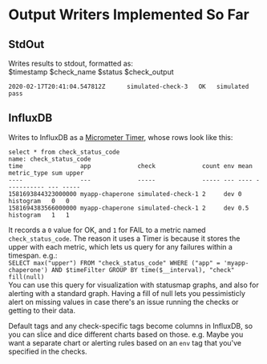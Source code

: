 # Output Writers Implemented So Far

## StdOut
Writes results to stdout, formatted as:  
$timestamp $check_name $status $check_output  
```
2020-02-17T20:41:04.547812Z      simulated-check-3   OK   simulated pass
```

## InfluxDB
Writes to InfluxDB as a [Micrometer Timer](http://micrometer.io/docs/concepts#_timers), whose rows look like this:
```
select * from check_status_code
name: check_status_code
time                app             check             count env mean metric_type sum upper
----                ---             -----             ----- --- ---- ----------- --- -----
1581693844323000000 myapp-chaperone simulated-check-1 2     dev 0    histogram   0   0
1581694383566000000 myapp-chaperone simulated-check-1 2     dev 0.5  histogram   1   1
```
It records a `0` value for OK, and `1` for FAIL to a metric named `check_status_code`.
The reason it uses a Timer is because it stores the upper with each metric, which lets us query for any failures within a timespan. e.g.:  
`SELECT max("upper") FROM "check_status_code" WHERE ("app" = 'myapp-chaperone') AND $timeFilter GROUP BY time($__interval), "check" fill(null)`  
You can use this query for visualization with statusmap graphs, and also for alerting with a standard graph. 
Having a fill of null lets you pessimisticly alert on missing values in case there's an issue running the checks or getting to their data.  

Default tags and any check-specific tags become columns in InfluxDB, so you can slice and dice different charts based on those.
e.g. Maybe you want a separate chart or alerting rules based on an `env` tag that you've specified in the checks.
